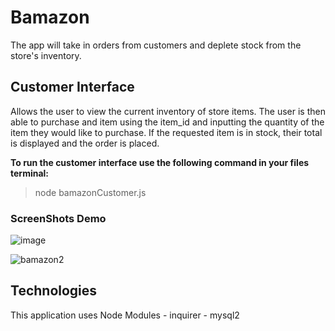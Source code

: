 # Bamazon
The app will take in orders from customers and deplete stock from the store's inventory. 

<h2>Customer Interface</h2>
Allows the user to view the current inventory of store items. The user is then able to purchase and item using the item_id and inputting the quantity of the item they would like to purchase. If the requested item is in stock, their total is displayed and the order is placed.


**To run the customer interface use the following command in your files terminal:**
> node bamazonCustomer.js


<h3>ScreenShots Demo</h3>

![image](https://user-images.githubusercontent.com/51764119/68610171-067c2600-046c-11ea-9384-8683ad328084.png)

![bamazon2](https://user-images.githubusercontent.com/51764119/68610364-6ecb0780-046c-11ea-94a1-3b3452cf096e.png)


<h2>Technologies</h2>
This application uses Node Modules
- inquirer
- mysql2

